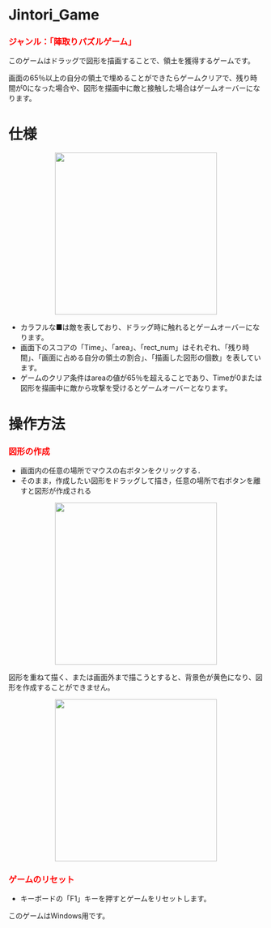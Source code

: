 # Jintori_Game

<h3 style="color:#ff0000">ジャンル：「陣取りパズルゲーム」</h3>

このゲームはドラッグで図形を描画することで、領土を獲得するゲームです。

画面の65％以上の自分の領土で埋めることができたらゲームクリアで、残り時間が0になった場合や、図形を描画中に敵と接触した場合はゲームオーバーになります。

# 仕様

<p align="center">
<img src="https://user-images.githubusercontent.com/54675248/139556659-8d6d6d36-dd0e-410a-86f3-70683cbb0a84.png" width="320px" >
</p>

* カラフルな■は敵を表しており、ドラッグ時に触れるとゲームオーバーになります。
* 画面下のスコアの「Time」、「area」、「rect_num」はそれぞれ、「残り時間」、「画面に占める自分の領土の割合」、「描画した図形の個数」を表しています。
* ゲームのクリア条件はareaの値が65％を超えることであり、Timeが0または図形を描画中に敵から攻撃を受けるとゲームオーバーとなります。

# 操作方法
 
<h3 style="color:#ff0000">図形の作成</h3>

* 画面内の任意の場所でマウスの右ボタンをクリックする．
* そのまま，作成したい図形をドラッグして描き，任意の場所で右ボタンを離すと図形が作成される
<p align="center">
<img src="https://user-images.githubusercontent.com/54675248/139557655-9ace658d-6ad9-45f5-b9ff-33358ff064ff.png" width="320px" >
</p>

図形を重ねて描く、または画面外まで描こうとすると、背景色が黄色になり、図形を作成することができません。
<p align="center">
<img src="https://user-images.githubusercontent.com/54675248/139557494-cdd4925f-536b-4939-81b3-227fd04a7034.png" width="320px" >
</p>

<h3 style="color:#ff0000">ゲームのリセット</h3>

* キーボードの「F1」キーを押すとゲームをリセットします。

このゲームはWindows用です。
